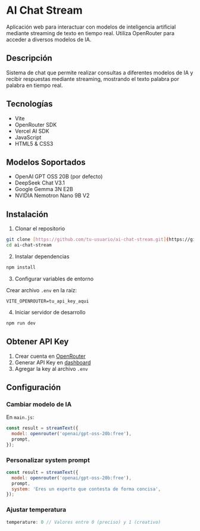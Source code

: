 # AI Chat Stream

Aplicación web para interactuar con modelos de inteligencia artificial mediante streaming de texto en tiempo real. Utiliza OpenRouter para acceder a diversos modelos de IA.

## Descripción

Sistema de chat que permite realizar consultas a diferentes modelos de IA y recibir respuestas mediante streaming, mostrando el texto palabra por palabra en tiempo real.

## Tecnologías

- Vite
- OpenRouter SDK
- Vercel AI SDK
- JavaScript
- HTML5 & CSS3

## Modelos Soportados

- OpenAI GPT OSS 20B (por defecto)
- DeepSeek Chat V3.1
- Google Gemma 3N E2B
- NVIDIA Nemotron Nano 9B V2

## Instalación

1. Clonar el repositorio
```bash
git clone [https://github.com/tu-usuario/ai-chat-stream.git](https://github.com/Fercisto/AI-chat-stream)
cd ai-chat-stream
```

2. Instalar dependencias
```bash
npm install
```

3. Configurar variables de entorno

Crear archivo `.env` en la raíz:
```env
VITE_OPENROUTER=tu_api_key_aqui
```

4. Iniciar servidor de desarrollo
```bash
npm run dev
```

## Obtener API Key

1. Crear cuenta en [OpenRouter](https://openrouter.ai/)
2. Generar API Key en [dashboard](https://openrouter.ai/keys)
3. Agregar la key al archivo `.env`

## Configuración

### Cambiar modelo de IA

En `main.js`:
```javascript
const result = streamText({
  model: openrouter('openai/gpt-oss-20b:free'),
  prompt,
});
```

### Personalizar system prompt
```javascript
const result = streamText({
  model: openrouter('openai/gpt-oss-20b:free'),
  prompt,
  system: 'Eres un experto que contesta de forma concisa',
});
```

### Ajustar temperatura
```javascript
temperature: 0 // Valores entre 0 (preciso) y 1 (creativo)
```
